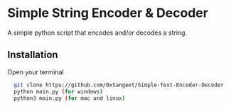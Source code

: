 
# Simple String Encoder & Decoder

A simple python script that encodes and/or decodes a string.


## Installation

Open your terminal

```bash
  git clone https://github.com/0xSangeet/Simple-Text-Encoder-Decoder
  python main.py (for windows)
  python3 main.py (for mac and linux)
```
    

